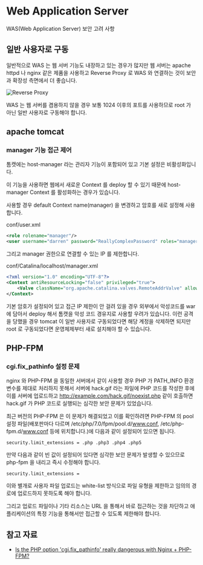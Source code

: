 # Web Application Server

WAS(Web Application Server) 보안 고려 사항

<!-- toc -->

## 일반 사용자로 구동

일반적으로 WAS 는 웹 서버 기능도 내장하고 있는 경우가 많지만  웹 서버는 apache httpd 나 nginx 같은 제품을 사용하고 Reverse Proxy 로 WAS 와 연결하는 것이 보안과 확장성 측면에서 더 좋습니다.

![Reverse Proxy](https://cloud.githubusercontent.com/assets/404534/14357003/e18f6cee-fd21-11e5-89a0-b2e70b96a518.png "Reverse Proxy")

WAS 는 웹 서버를 겸용하지 않을 경우 보통 1024 이후의 포트를 사용하므로 root 가 아닌 일반 사용자로 구동해야 합니다.

## apache tomcat

### manager 기능 접근 제어
톰캣에는 host-manager 라는 관리자 기능이 포함되어 있고 기본 설정은 비활성화입니다.

이 기능을 사용하면 웹에서 새로운 Context 를 deploy 할 수 있기 때문에 host-manager Context 를 활성화하는 경우가 있습니다.

사용할 경우 default Context name(manager) 을 변경하고 암호를 새로 설정해 사용합니다.

conf/user.xml

```xml
<role rolename="manager"/>
<user username="darren" password="ReallyComplexPassword" roles="manager"/>
```

그리고 manager 권한으로 연결할 수 있는 IP 를 제한합니다.

conf/Catalina/localhost/manager.xml

```xml
<?xml version="1.0" encoding="UTF-8"?>
<Context antiResourceLocking="false" privileged="true">
    <Valve className="org.apache.catalina.valves.RemoteAddrValve" allow="192\.168\.152\.\d+|127\.0\.0\.1"/>
</Context>
```

 기본 암호가 설정되어 있고 접근 IP 제한이 안 걸려 있을 경우 외부에서 악성코드를 war 에 담아서 deploy 해서 톰캣을 악성 코드 경유지로 사용할 우려가 있습니다.
이런 공격을 당했을 경우 tomcat 이 일반 사용자로 구동되었다면 해당 계정을 삭제하면 되지만 root 로 구동되었다면 운영체제부터 새로 설치해야 할 수 있습니다.


## PHP-FPM

### cgi.fix_pathinfo 설정 문제
 
nginx 와 PHP-FPM 을 동일한 서버에서 같이 사용할 경우 PHP 가 PATH_INFO 환경 변수를 제대로 처리하지 못해서 서버에 hack.gif 라는 파일에 PHP 코드를 작성한 후에 이를 서버에 업로드하고 http://example.com/hack.gif/noexist.php 같이 호출하면 hack.gif 가 PHP 코드로 실행되는 심각한 보안 문제가 있었습니다.

최근 버전의 PHP-FPM 은 이 문제가 해결되었고 이를 확인하려면 PHP-FPM 의 pool 설정 파일(배포판마다 다르며 /etc/php/7.0/fpm/pool.d/www.conf, /etc/php-fpm.d/www.conf 등에 위치합니다.)에 다음과 같이 설정되어 있으면 됩니다.

```
security.limit_extensions = .php .php3 .php4 .php5
```

만약 다음과 같이 빈 값이 설정되어 있다면 심각한 보안 문제가 발생할 수 있으므로 php-fpm 을 내리고 즉시 수정해야 합니다. 

```
security.limit_extensions =
```

이와 별개로 사용자 파일 업로드는 white-list 방식으로 파일 유형을 제한하고 임의의 경로에 업로드하지 못하도록 해야 합니다.

그리고 업로드 파일이나 기타 리소스는 URL 을 통해서 바로 접근하는 것을 차단하고 애플리케이션의 특정 기능을 통해서만 접근할 수 있도록 제한해야 합니다.



## 참고 자료
* [Is the PHP option 'cgi.fix_pathinfo' really dangerous with Nginx + PHP-FPM?](http://serverfault.com/questions/627903/is-the-php-option-cgi-fix-pathinfo-really-dangerous-with-nginx-php-fpm)

